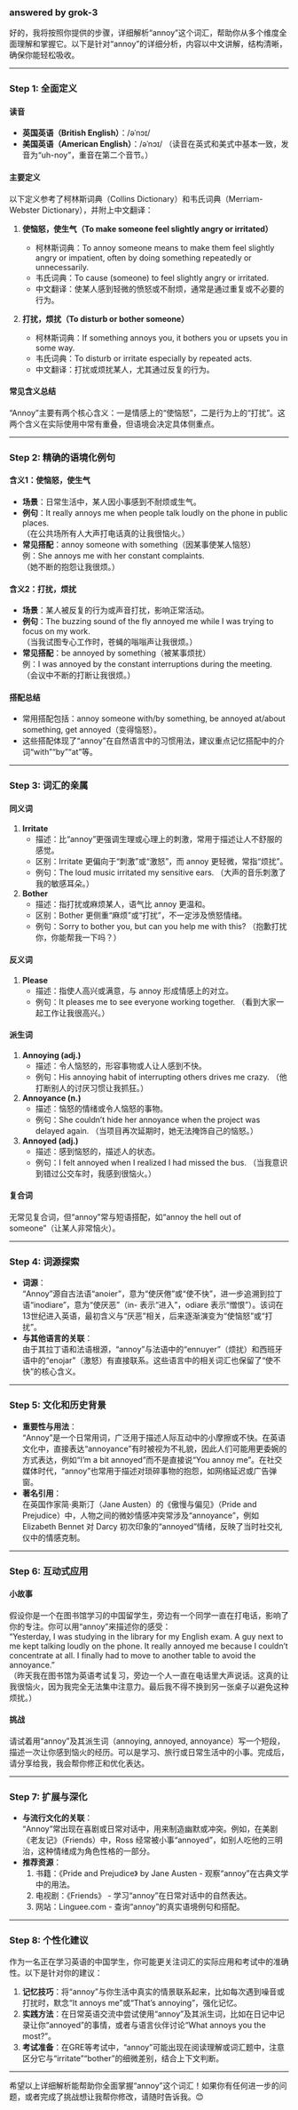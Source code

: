 ### answered by grok-3
好的，我将按照你提供的步骤，详细解析“annoy”这个词汇，帮助你从多个维度全面理解和掌握它。以下是针对“annoy”的详细分析，内容以中文讲解，结构清晰，确保你能轻松吸收。

---

### Step 1: 全面定义

#### 读音
- **英国英语（British English）**：/əˈnɔɪ/
- **美国英语（American English）**：/əˈnɔɪ/
（读音在英式和美式中基本一致，发音为“uh-noy”，重音在第二个音节。）

#### 主要定义
以下定义参考了柯林斯词典（Collins Dictionary）和韦氏词典（Merriam-Webster Dictionary），并附上中文翻译：

1. **使恼怒，使生气（To make someone feel slightly angry or irritated）**
   - 柯林斯词典：To annoy someone means to make them feel slightly angry or impatient, often by doing something repeatedly or unnecessarily.
   - 韦氏词典：To cause (someone) to feel slightly angry or irritated.
   - 中文翻译：使某人感到轻微的愤怒或不耐烦，通常是通过重复或不必要的行为。
   
2. **打扰，烦扰（To disturb or bother someone）**
   - 柯林斯词典：If something annoys you, it bothers you or upsets you in some way.
   - 韦氏词典：To disturb or irritate especially by repeated acts.
   - 中文翻译：打扰或烦扰某人，尤其通过反复的行为。

#### 常见含义总结
“Annoy”主要有两个核心含义：一是情感上的“使恼怒”，二是行为上的“打扰”。这两个含义在实际使用中常有重叠，但语境会决定具体侧重点。

---

### Step 2: 精确的语境化例句

#### 含义1：使恼怒，使生气
- **场景**：日常生活中，某人因小事感到不耐烦或生气。
- **例句**：It really annoys me when people talk loudly on the phone in public places.  
  （在公共场所有人大声打电话真的让我很恼火。）
- **常见搭配**：annoy someone with something（因某事使某人恼怒）  
  例：She annoys me with her constant complaints.  
  （她不断的抱怨让我很烦。）

#### 含义2：打扰，烦扰
- **场景**：某人被反复的行为或声音打扰，影响正常活动。
- **例句**：The buzzing sound of the fly annoyed me while I was trying to focus on my work.  
  （当我试图专心工作时，苍蝇的嗡嗡声让我很烦。）
- **常见搭配**：be annoyed by something（被某事烦扰）  
  例：I was annoyed by the constant interruptions during the meeting.  
  （会议中不断的打断让我很烦。）

#### 搭配总结
- 常用搭配包括：annoy someone with/by something, be annoyed at/about something, get annoyed（变得恼怒）。
- 这些搭配体现了“annoy”在自然语言中的习惯用法，建议重点记忆搭配中的介词“with”“by”“at”等。

---

### Step 3: 词汇的亲属

#### 同义词
1. **Irritate**  
   - 描述：比“annoy”更强调生理或心理上的刺激，常用于描述让人不舒服的感觉。
   - 区别：Irritate 更偏向于“刺激”或“激怒”，而 annoy 更轻微，常指“烦扰”。
   - 例句：The loud music irritated my sensitive ears. （大声的音乐刺激了我的敏感耳朵。）
2. **Bother**  
   - 描述：指打扰或麻烦某人，语气比 annoy 更温和。
   - 区别：Bother 更侧重“麻烦”或“打扰”，不一定涉及愤怒情绪。
   - 例句：Sorry to bother you, but can you help me with this? （抱歉打扰你，你能帮我一下吗？）

#### 反义词
1. **Please**  
   - 描述：指使人高兴或满意，与 annoy 形成情感上的对立。
   - 例句：It pleases me to see everyone working together. （看到大家一起工作让我很高兴。）

#### 派生词
1. **Annoying (adj.)**  
   - 描述：令人恼怒的，形容事物或人让人感到不快。
   - 例句：His annoying habit of interrupting others drives me crazy. （他打断别人的讨厌习惯让我抓狂。）
2. **Annoyance (n.)**  
   - 描述：恼怒的情绪或令人恼怒的事物。
   - 例句：She couldn’t hide her annoyance when the project was delayed again. （当项目再次延期时，她无法掩饰自己的恼怒。）
3. **Annoyed (adj.)**  
   - 描述：感到恼怒的，描述人的状态。
   - 例句：I felt annoyed when I realized I had missed the bus. （当我意识到错过公交车时，我感到很恼火。）

#### 复合词
无常见复合词，但“annoy”常与短语搭配，如“annoy the hell out of someone”（让某人非常恼火）。

---

### Step 4: 词源探索
- **词源**：  
  “Annoy”源自古法语“anoier”，意为“使厌倦”或“使不快”，进一步追溯到拉丁语“inodiare”，意为“使厌恶”（in- 表示“进入”，odiare 表示“憎恨”）。该词在13世纪进入英语，最初含义与“厌恶”相关，后来逐渐演变为“使恼怒”或“打扰”。
- **与其他语言的关联**：  
  由于其拉丁语和法语根源，“annoy”与法语中的“ennuyer”（烦扰）和西班牙语中的“enojar”（激怒）有直接联系。这些语言中的相关词汇也保留了“使不快”的核心含义。

---

### Step 5: 文化和历史背景
- **重要性与用法**：  
  “Annoy”是一个日常用词，广泛用于描述人际互动中的小摩擦或不快。在英语文化中，直接表达“annoyance”有时被视为不礼貌，因此人们可能用更委婉的方式表达，例如“I’m a bit annoyed”而不是直接说“You annoy me”。在社交媒体时代，“annoy”也常用于描述对琐碎事物的抱怨，如网络延迟或广告弹窗。
- **著名引用**：  
  在英国作家简·奥斯汀（Jane Austen）的《傲慢与偏见》（Pride and Prejudice）中，人物之间的微妙情感冲突常涉及“annoyance”，例如 Elizabeth Bennet 对 Darcy 初次印象的“annoyed”情绪，反映了当时社交礼仪中的情感克制。

---

### Step 6: 互动式应用
#### 小故事
假设你是一个在图书馆学习的中国留学生，旁边有一个同学一直在打电话，影响了你的专注。你可以用“annoy”来描述你的感受：  
“Yesterday, I was studying in the library for my English exam. A guy next to me kept talking loudly on the phone. It really annoyed me because I couldn’t concentrate at all. I finally had to move to another table to avoid the annoyance.”  
（昨天我在图书馆为英语考试复习，旁边一个人一直在电话里大声说话。这真的让我很恼火，因为我完全无法集中注意力。最后我不得不换到另一张桌子以避免这种烦扰。）

#### 挑战
请试着用“annoy”及其派生词（annoying, annoyed, annoyance）写一个短段，描述一次让你感到恼火的经历。可以是学习、旅行或日常生活中的小事。完成后，请分享给我，我会帮你修正和优化表达。

---

### Step 7: 扩展与深化
- **与流行文化的关联**：  
  “Annoy”常出现在喜剧或日常对话中，用来制造幽默或冲突。例如，在美剧《老友记》（Friends）中，Ross 经常被小事“annoyed”，如别人吃他的三明治，这种情绪成为角色性格的一部分。
- **推荐资源**：  
  1. 书籍：《Pride and Prejudice》 by Jane Austen - 观察“annoy”在古典文学中的用法。
  2. 电视剧：《Friends》 - 学习“annoy”在日常对话中的自然表达。
  3. 网站：Linguee.com - 查询“annoy”的真实语境例句和搭配。

---

### Step 8: 个性化建议
作为一名正在学习英语的中国学生，你可能更关注词汇的实际应用和考试中的准确性。以下是针对你的建议：  
1. **记忆技巧**：将“annoy”与你生活中真实的情景联系起来，比如每次遇到噪音或打扰时，默念“It annoys me”或“That’s annoying”，强化记忆。
2. **实践方法**：在日常英语交流中尝试使用“annoy”及其派生词，比如在日记中记录让你“annoyed”的事情，或者与语言伙伴讨论“What annoys you the most?”。
3. **考试准备**：在GRE等考试中，“annoy”可能出现在阅读理解或词汇题中，注意区分它与“irritate”“bother”的细微差别，结合上下文判断。

---

希望以上详细解析能帮助你全面掌握“annoy”这个词汇！如果你有任何进一步的问题，或者完成了挑战想让我帮你修改，请随时告诉我。😊